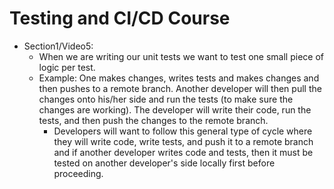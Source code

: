 # Testing and CI/CD Course

- Section1/Video5:
  - When we are writing our unit tests we want to test one small piece of logic per test.
  - Example: One makes changes, writes tests and makes changes and then pushes to a remote branch. Another developer will then pull the changes onto his/her side and run the tests (to make sure the changes are working). The developer will write their code, run the tests, and then push the changes to the remote branch.
    - Developers will want to follow this general type of cycle where they will write code, write tests, and push it to a remote branch and if another developer writes code and tests, then it must be tested on another developer's side locally first before proceeding.